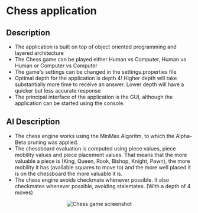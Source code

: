 # Chess application

## Description
- The application is built on top of object oriented programming and layered architecture
- The Chess game can be played either Human vs Computer, Human vs Human or Computer vs Computer
- The game's settings can be changed in the settings.properties file
- Optimal depth for the application is depth 4! Higher depth will take substantially more time to receive an answer. Lower depth will have a quicker but less accurate response
- The principal interface of the application is the GUI, although the application can be started using the console.

## AI Description
- The chess engine works using the MinMax Algoritm, to which the Alpha-Beta pruning was applied.
- The chessboard evaluation is computed using piece values, piece mobility values and piece placement values. That means that the more valuable a piece is (King, Queen, Rook, Bishop, Knight, Pawn), the more mobility it has (available squares to move to) and the more well placed it is on the chessboard the more valuable it is.
- The chess engine avoids checkmate whenever possible. It also checkmates whenever possible, avoiding stalemates. (With a depth of 4 moves)

<p align="center">
  <img src="https://user-images.githubusercontent.com/74305289/105626338-a9358000-5e37-11eb-8e1e-5ba88ec2206c.png" alt="Chess game screenshot"/>
</p>
